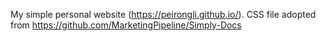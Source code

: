 My simple personal website (https://peirongli.github.io/). CSS file adopted from https://github.com/MarketingPipeline/Simply-Docs
